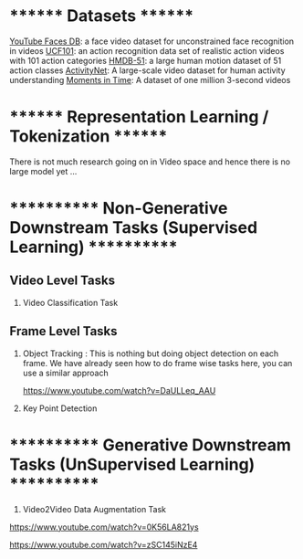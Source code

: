 # ****** Datasets ******
[YouTube Faces DB](https://www.cs.tau.ac.il//~wolf/ytfaces/): a face video dataset for unconstrained face recognition in videos
[UCF101](https://www.crcv.ucf.edu/data/UCF101.php): an action recognition data set of realistic action videos with 101 action categories
[HMDB-51](https://serre-lab.clps.brown.edu/resource/hmdb-a-large-human-motion-database/): a large human motion dataset of 51 action classes
[ActivityNet](http://activity-net.org/): A large-scale video dataset for human activity understanding
[Moments in Time](https://arxiv.org/abs/1801.03150): A dataset of one million 3-second videos



# ****** Representation Learning / Tokenization ******
There is not much research going on in Video space and hence there is no large model yet ...





# **********  Non-Generative Downstream Tasks (Supervised Learning)  **********

## Video Level Tasks
1. Video Classification Task

## Frame Level Tasks
1. Object Tracking : This is nothing but doing object detection on each frame. We have already seen how to do frame wise tasks here, you can use a similar approach

   https://www.youtube.com/watch?v=DaULLeq_AAU
   
3. Key Point Detection






# **********  Generative Downstream Tasks (UnSupervised Learning)  **********

1. Video2Video Data Augmentation Task
   
https://www.youtube.com/watch?v=0K56LA821ys

https://www.youtube.com/watch?v=zSC145iNzE4

